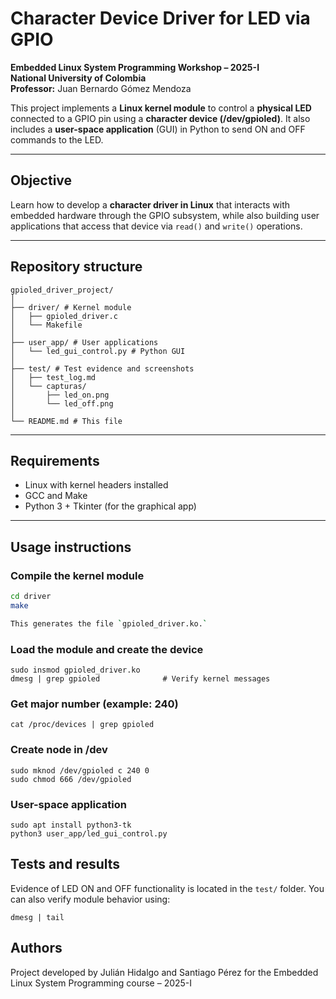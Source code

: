 # Character Device Driver for LED via GPIO

**Embedded Linux System Programming Workshop – 2025-I**  
**National University of Colombia**  
**Professor:** Juan Bernardo Gómez Mendoza 

This project implements a **Linux kernel module** to control a **physical LED** connected to a GPIO pin using a **character device (/dev/gpioled)**. It also includes a **user-space application** (GUI) in Python to send ON and OFF commands to the LED.

---

## Objective
Learn how to develop a **character driver in Linux** that interacts with embedded hardware through the GPIO subsystem, while also building user applications that access that device via `read()` and `write()` operations.

---

## Repository structure

```plaintext
gpioled_driver_project/
│
├── driver/ # Kernel module
│   ├── gpioled_driver.c
│   └── Makefile
│
├── user_app/ # User applications
│   └── led_gui_control.py # Python GUI
│
├── test/ # Test evidence and screenshots
│   ├── test_log.md
│   └── capturas/
│       ├── led_on.png
│       └── led_off.png
│
└── README.md # This file
```
---

## Requirements

- Linux with kernel headers installed
- GCC and Make
- Python 3 + Tkinter (for the graphical app)
---

## Usage instructions

### Compile the kernel module
```bash
cd driver
make

This generates the file `gpioled_driver.ko.`
```
### Load the module and create the device
```
sudo insmod gpioled_driver.ko
dmesg | grep gpioled              # Verify kernel messages
```

### Get major number (example: 240)
```cat /proc/devices | grep gpioled```

### Create node in /dev
```
sudo mknod /dev/gpioled c 240 0
sudo chmod 666 /dev/gpioled
```

### User-space application
```
sudo apt install python3-tk
python3 user_app/led_gui_control.py
```

## Tests and results
Evidence of LED ON and OFF functionality is located in the `test/` folder. You can also verify module behavior using:

```dmesg | tail```

## Authors
Project developed by Julián Hidalgo and Santiago Pérez for the Embedded Linux System Programming course – 2025-I